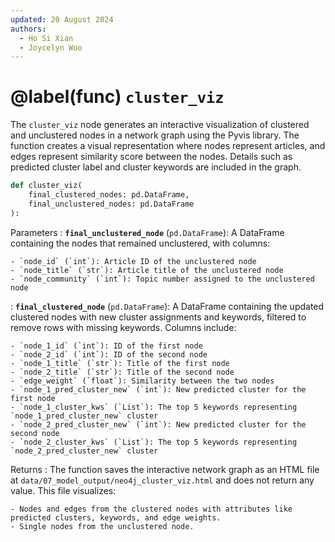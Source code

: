 ```yaml
---
updated: 20 August 2024
authors:
  - Ho Si Xian
  - Joycelyn Woo
---
```


# @label(func) `cluster_viz`

The `cluster_viz` node generates an interactive visualization of clustered and unclustered nodes in a network graph using the Pyvis library. The function creates a visual representation where nodes represent articles, and edges represent similarity score between the nodes. Details such as predicted cluster label and cluster keywords are included in the graph.

```python
def cluster_viz(
    final_clustered_nodes: pd.DataFrame,
    final_unclustered_nodes: pd.DataFrame
):
```

Parameters
: **`final_unclustered_node`** (`pd.DataFrame`): A DataFrame containing the nodes that remained unclustered, with columns:

    - `node_id` (`int`): Article ID of the unclustered node
    - `node_title` (`str`): Article title of the unclustered node
    - `node_community` (`int`): Topic number assigned to the unclustered node

: **`final_clustered_node`** (`pd.DataFrame`): A DataFrame containing the updated clustered nodes with new cluster assignments and keywords, filtered to remove rows with missing keywords. Columns include:

    - `node_1_id` (`int`): ID of the first node
    - `node_2_id` (`int`): ID of the second node
    - `node_1_title` (`str`): Title of the first node
    - `node_2_title` (`str`): Title of the second node
    - `edge_weight` (`float`): Similarity between the two nodes
    - `node_1_pred_cluster_new` (`int`): New predicted cluster for the first node
    - `node_1_cluster_kws` (`List`): The top 5 keywords representing `node_1_pred_cluster_new` cluster
    - `node_2_pred_cluster_new` (`int`): New predicted cluster for the second node
    - `node_2_cluster_kws` (`List`): The top 5 keywords representing `node_2_pred_cluster_new` cluster

Returns
: The function saves the interactive network graph as an HTML file at `data/07_model_output/neo4j_cluster_viz.html` and does not return any value. This file visualizes:

    - Nodes and edges from the clustered nodes with attributes like predicted clusters, keywords, and edge weights.
    - Single nodes from the unclustered node.
